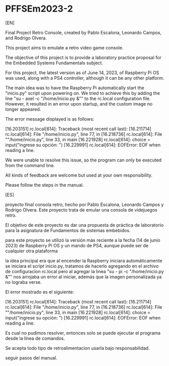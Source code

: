 # PFFSEm2023-2
[EN]

Final Project Retro Console, created by Pablo Escalona, Leonardo Campos, and Rodrigo Olvera.

This project aims to emulate a retro video game console.

The objective of this project is to provide a laboratory practice proposal for the Embedded Systems Fundamentals subject.

For this project, the latest version as of June 14, 2023, of Raspberry Pi OS was used, along with a PS4 controller, although it can be any other platform.

The main idea was to have the Raspberry Pi automatically start the "inicio.py" script upon powering on. We tried to achieve this by adding the line "su - axel -c "/home/inicio.py &"" to the rc.local configuration file. However, it resulted in an error upon startup, and the custom image no longer appeared.

The error message displayed is as follows:

[16.203151] rc.local[614]: Traceback (most recent call last):
[16.211714] rc.local[614]: File "/home/inicio.py", line 77, in <module>
[16.218736] rc.local[614]: File ""/home/inicio.py", line 33, in main
[16.221928] rc.local[614]: choice = input("ingrese su opción: ")
[16.229991] rc.local[614]: EOFError: EOF when reading a line.

We were unable to resolve this issue, so the program can only be executed from the command line.

All kinds of feedback are welcome but used at your own responsibility.

Please follow the steps in the manual.



[ES]


proyecto final consola retro, hecho por Pablo Escalona, Leonardo Campos y Rodrigo Olvera.
Este proyecto trata de emular una consola de videjuegos retro.

El objetivo de este proyecto es dar una propuesta de práctica de laboratorio para la asignatura de Fundamentos de sistemas embebidos.

para este proyecto se utilizó la versión más reciente a la fecha (14 de junio 2023)  de Raspberry Pi OS y 
un mando de PS4, aunque puede ser de cualquier otra plataforma


la idea principal era que al encender la Raspberry iniciara automáticamente se iniciara el script inicio.py, tratamos de hacerlo agregando en el archivo de configuracion rc.local
pero al agregar la linea "su - pi -c "/home/inicio.py &"" nos arrojaba un error al iniciar, además que la imagen personalizada ya no lograba verse.

El error mostrado es el siguiente:


[16.203151] rc.local[614]: Traceback (most recent call last):
[16.211714] rc.local[614]: File "/home/inicio.py", line 77, in <module>
[16.218736] rc.local[614]: File ""/home/inicio.py", line 33, in main
[16.221928] rc.local[614]: choice = input("ingrese su opción: ")
[16.229991] rc.local[614]: EOFError: EOF when reading a line.


Es cual no pudimos resolver, entonces solo se puede ejecutar el programa desde la línea de comandos. 

Se acepta todo tipo de retroalimentacion 
usarla bajo responsabilidad.

seguir pasos del manual.

